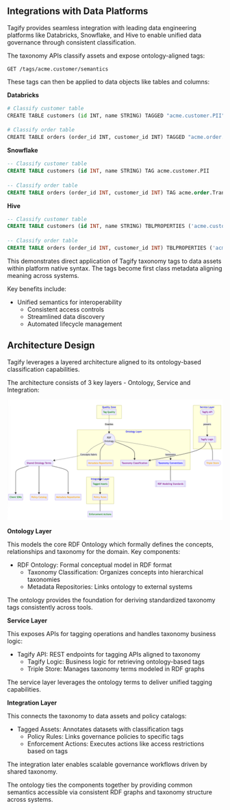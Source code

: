 ## Integrations with Data Platforms

Tagify provides seamless integration with leading data engineering platforms like Databricks, Snowflake, and Hive to enable unified data governance through consistent classification.

The taxonomy APIs classify assets and expose ontology-aligned tags:

```
GET /tags/acme.customer/semantics
```

These tags can then be applied to data objects like tables and columns:

**Databricks**

```python
# Classify customer table
CREATE TABLE customers (id INT, name STRING) TAGGED "acme.customer.PII" 

# Classify order table  
CREATE TABLE orders (order_id INT, customer_id INT) TAGGED "acme.order.TransactionData"
```

**Snowflake**

```sql 
-- Classify customer table
CREATE TABLE customers (id INT, name STRING) TAG acme.customer.PII

-- Classify order table
CREATE TABLE orders (order_id INT, customer_id INT) TAG acme.order.TransactionData 
```

**Hive**

```sql
-- Classify customer table 
CREATE TABLE customers (id INT, name STRING) TBLPROPERTIES ('acme.customer.PII'='true')

-- Classify order table 
CREATE TABLE orders (order_id INT, customer_id INT) TBLPROPERTIES ('acme.order.TransactionData'='true') 
```

This demonstrates direct application of Tagify taxonomy tags to data assets within platform native syntax. The tags become first class metadata aligning meaning across systems.

Key benefits include:

- Unified semantics for interoperability
    - Consistent access controls
    - Streamlined data discovery
    - Automated lifecycle management

## Architecture Design

Tagify leverages a layered architecture aligned to its ontology-based classification capabilities.

The architecture consists of 3 key layers - Ontology, Service and Integration:

![img_1.png](../images/img_1.png)

**Ontology Layer**

This models the core RDF Ontology which formally defines the concepts, relationships and taxonomy for the domain. Key components:

- RDF Ontology: Formal conceptual model in RDF format
    - Taxonomy Classification: Organizes concepts into hierarchical taxonomies
    - Metadata Repositories: Links ontology to external systems

The ontology provides the foundation for deriving standardized taxonomy tags consistently across tools.

**Service Layer**

This exposes APIs for tagging operations and handles taxonomy business logic:

- Tagify API: REST endpoints for tagging APIs aligned to taxonomy
    - Tagify Logic: Business logic for retrieving ontology-based tags
    - Triple Store: Manages taxonomy terms modeled in RDF graphs

The service layer leverages the ontology terms to deliver unified tagging capabilities.

**Integration Layer**

This connects the taxonomy to data assets and policy catalogs:

- Tagged Assets: Annotates datasets with classification tags
    - Policy Rules: Links governance policies to specific tags
    - Enforcement Actions: Executes actions like access restrictions based on tags

The integration later enables scalable governance workflows driven by shared taxonomy.

The ontology ties the components together by providing common semantics accessible via consistent RDF graphs and taxonomy structure across systems.